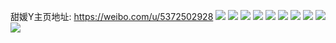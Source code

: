 甜媛Y主页地址: https://weibo.com/u/5372502928 
![](https://wx4.sinaimg.cn/mw2000/005RAtr2ly1h875uyea26j31o0280qv5.jpg) 
![](https://wx4.sinaimg.cn/mw2000/005RAtr2ly1h875uzojlzj31o02807wh.jpg) 
![](https://wx4.sinaimg.cn/mw2000/005RAtr2ly1h875v0bz6hj31o02807wh.jpg) 
![](https://wx4.sinaimg.cn/mw2000/005RAtr2ly1h875uz6q8gj3221227kjl.jpg) 
![](https://wx4.sinaimg.cn/mw2000/005RAtr2ly1h7hn3sbnpwj30u0140tif.jpg) 
![](https://wx4.sinaimg.cn/mw2000/005RAtr2ly1h7hn4onkf1j30u01hcdpc.jpg) 
![](https://wx4.sinaimg.cn/mw2000/005RAtr2ly1h7hn3tjvxkj30u014044i.jpg) 
![](https://wx4.sinaimg.cn/mw2000/005RAtr2ly1h6sfjw6xhoj30u0140gw0.jpg) 
![](https://wx4.sinaimg.cn/mw2000/005RAtr2ly1h6mmkfzpjgj30u0140tfn.jpg) 
![](https://wx4.sinaimg.cn/mw2000/005RAtr2ly1h6mmkexnl3j30u0140t8v.jpg) 
